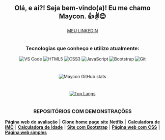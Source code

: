 <div align="center">
  
  ## Olá, e aí?! Seja bem-vindo(a)! Eu me chamo Maycon. 👍✌😊
  
  <!--### Estudando e me aprofundando na área de programação em front-end. 👍✌😊-->
  
  <a href="https://www.linkedin.com/in/maycon-franca">MEU LINKEDIN</a>
  
  #
  
  ### Tecnologias que conheço e utilizo atualmente:
  
  <div>
    <img src="https://img.shields.io/badge/Visual_Studio_Code-0078D4?style=for-the-badge&logo=visual%20studio%20code&logoColor=white" alt="VS Code">
    <img src="https://img.shields.io/badge/HTML5-E34F26?style=for-the-badge&logo=html5&logoColor=white" alt="HTML5">
    <img src="https://img.shields.io/badge/CSS3-1572B6?style=for-the-badge&logo=css3&logoColor=white" alt="CSS3">
    <img src="https://img.shields.io/badge/JavaScript-F7DF1E?style=for-the-badge&logo=javascript&logoColor=black" alt="JavaScript">
    <img src="https://img.shields.io/badge/Bootstrap-563D7C?style=for-the-badge&logo=bootstrap&logoColor=white" alt="Bootstrap">
    <img src="https://img.shields.io/badge/GIT-E44C30?style=for-the-badge&logo=git&logoColor=white" alt="Git">
  </div>
  
  #
  
  ![Maycon GitHub stats](https://github-readme-stats.vercel.app/api?username=mayconfranca&show_icons=true&theme=gruvbox)
  
  #
  
  [![Top Langs](https://github-readme-stats.vercel.app/api/top-langs/?username=mayconfranca&layout=compact)](https://github.com/anuraghazra/github-readme-stats)
  
  #
  
</div>

<div align="center">
  
  ### REPOSITÓRIOS COM DEMONSTRAÇÕES
  
</div>

<div align="justify">
  <a href="https://github.com/mayconfranca/pagina-web-de-avaliacao"><b>Página web de avaliação</b></a> |
  <a href="https://github.com/mayconfranca/clone-home-page-site-netflix/"><b>Clone home page site Netflix</b></a> |
  <a href="https://github.com/mayconfranca/calculadora-de-imc/"><b>Calculadora de IMC</b></a> |
  <a href="https://github.com/mayconfranca/calculadora-de-idade/"><b>Calculadora de Idade</b></a> |
  <a href="https://github.com/mayconfranca/site-com-Bootstrap/"><b>Site com Bootstrap</b></a> |
  <a href="https://github.com/mayconfranca/pagina-web-com-CSS/"><b>Página web com CSS</b></a> |
  <a href="https://github.com/mayconfranca/pagina-web-simples/"><b>Página web simples</b>
</div>
